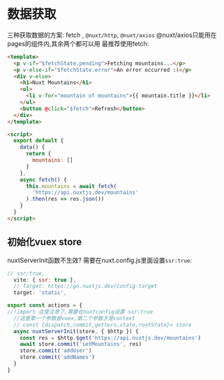 # 数据获取

三种获取数据的方案: fetch , `@nuxt/http`, `@nuxt/axios`
@nuxt/axios只能用在pages的组件内,其余两个都可以用
最推荐使用fetch:

```html
<template>
  <p v-if="$fetchState.pending">Fetching mountains...</p>
  <p v-else-if="$fetchState.error">An error occurred :(</p>
  <div v-else>
    <h1>Nuxt Mountains</h1>
    <ul>
      <li v-for="mountain of mountains">{{ mountain.title }}</li>
    </ul>
    <button @click="$fetch">Refresh</button>
  </div>
</template>

<script>
  export default {
    data() {
      return {
        mountains: []
      }
    },
    async fetch() {
      this.mountains = await fetch(
        'https://api.nuxtjs.dev/mountains'
      ).then(res => res.json())
    }
  }
</script>
```

## 初始化vuex store

nuxtServerInit函数不生效?
需要在nuxt.config.js里面设置`ssr:true`:

```js
// ssr:true,
  vite: { ssr: true },
  // Target: https://go.nuxtjs.dev/config-target
  target: 'static',
```

```javascript
export const actions = {
//!import 这里注意了,需要在nuxtconfig设置 ssr:true
  //这里第一个参数是vuex,第二个参数才是context
  // const {dispatch,commit,getters,state,rootState}= store
  async nuxtServerInit(store, { $http }) {
    const res = $http.$get('https://api.nuxtjs.dev/mountains')
    await store.commit('setMountains', res)
    store.commit('addUser')
    store.commit('addNames')
  }
}
```
